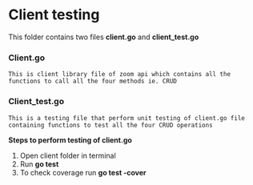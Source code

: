 # Client testing

This folder contains two files <strong>client.go</strong> and <strong>client_test.go</strong>

### Client.go

    This is client library file of zoom api which contains all the functions to call all the four methods ie. CRUD

### Client_test.go

    This is a testing file that perform unit testing of client.go file containing functions to test all the four CRUD operations

<strong>Steps to perform testing of client.go</strong>
<br>

1. Open client folder in terminal <br>
2. Run <strong>go test</strong> <br/>
3. To check coverage run <strong>go test -cover</strong>
